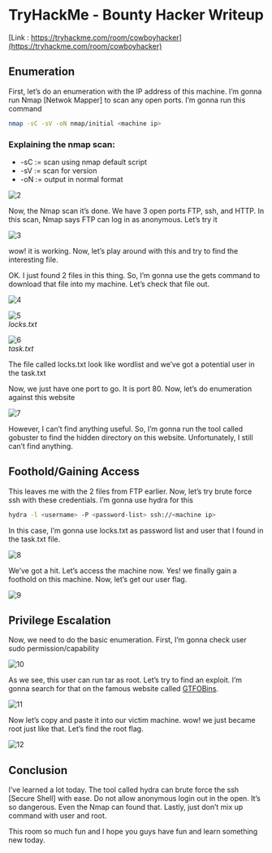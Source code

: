 # TryHackMe - Bounty Hacker Writeup


[Link : https://tryhackme.com/room/cowboyhacker](https://tryhackme.com/room/cowboyhacker)

## Enumeration

First, let’s do an enumeration with the IP address of this machine. I’m gonna run Nmap [Netwok Mapper] to scan any open ports. I’m gonna run this command

```bash
nmap -sC -sV -oN nmap/initial <machine ip>
```

### Explaining the nmap scan:
* -sC	:= scan using nmap default script
* -sV	:= scan for version
* -oN := output in normal format

![2](2.png)

Now, the Nmap scan it’s done. We have 3 open ports FTP, ssh, and HTTP. In this scan, Nmap says FTP can log in as anonymous. Let’s try it

![3](3.png)

wow! it is working. Now, let’s play around with this and try to find the interesting file.

OK. I just found 2 files in this thing. So, I’m gonna use the gets command to download that file into my machine. Let’s check that file out.

![4](4.png)

![5](5.png)<br>
_locks.txt_

![6](6.png)<br>
_task.txt_

The file called locks.txt look like wordlist and we’ve got a potential user in the task.txt

Now, we just have one port to go. It is port 80. Now, let’s do enumeration against this website

![7](7.png)

However, I can’t find anything useful. So, I’m gonna run the tool called gobuster to find the hidden directory on this website. Unfortunately, I still can’t find anything.

## Foothold/Gaining Access

This leaves me with the 2 files from FTP earlier. Now, let’s try brute force ssh with these credentials. I’m gonna use hydra for this

```bash
hydra -l <username> -P <password-list> ssh://<machine ip>
```

In this case, I’m gonna use locks.txt as password list and user that I found in the task.txt file.

![8](8.png)

We’ve got a hit. Let’s access the machine now. Yes! we finally gain a foothold on this machine. Now, let’s get our user flag.

![9](9.png)

## Privilege Escalation

Now, we need to do the basic enumeration. First, I’m gonna check user sudo permission/capability

![10](10.png)

As we see, this user can run tar as root. Let’s try to find an exploit. I’m gonna search for that on the famous website called [GTFOBins](https://gtfobins.github.io/).

![11](11.png)

Now let’s copy and paste it into our victim machine.
wow! we just became root just like that. Let’s find the root flag.

![12](12.png)

## Conclusion

I’ve learned a lot today. The tool called hydra can brute force the ssh [Secure Shell] with ease. Do not allow anonymous login out in the open. It’s so dangerous. Even the Nmap can found that. Lastly, just don’t mix up command with user and root.

This room so much fun and I hope you guys have fun and learn something new today.
